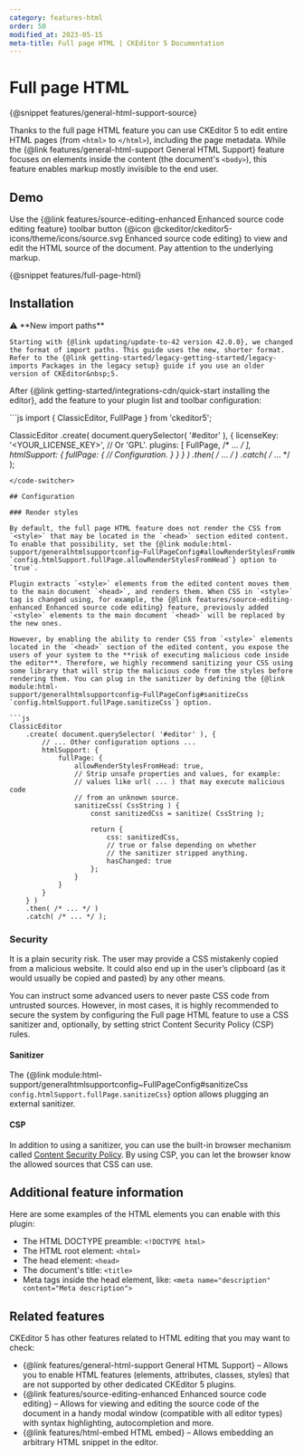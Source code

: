 ```yaml
---
category: features-html
order: 50
modified_at: 2023-05-15
meta-title: Full page HTML | CKEditor 5 Documentation
---
```


# Full page HTML

{@snippet features/general-html-support-source}

Thanks to the full page HTML feature you can use CKEditor&nbsp;5 to edit entire HTML pages (from `<html>` to `</html>`), including the page metadata. While the {@link features/general-html-support General HTML Support} feature focuses on elements inside the content (the document's `<body>`), this feature enables markup mostly invisible to the end user.

## Demo

Use the {@link features/source-editing-enhanced Enhanced source code editing feature} toolbar button {@icon @ckeditor/ckeditor5-icons/theme/icons/source.svg Enhanced source code editing} to view and edit the HTML source of the document. Pay attention to the underlying markup.

{@snippet features/full-page-html}

## Installation

<info-box info>
	⚠️ **New import paths**

	Starting with {@link updating/update-to-42 version 42.0.0}, we changed the format of import paths. This guide uses the new, shorter format. Refer to the {@link getting-started/legacy-getting-started/legacy-imports Packages in the legacy setup} guide if you use an older version of CKEditor&nbsp;5.
</info-box>

After {@link getting-started/integrations-cdn/quick-start installing the editor}, add the feature to your plugin list and toolbar configuration:

<code-switcher>
```js
import { ClassicEditor, FullPage } from 'ckeditor5';

ClassicEditor
	.create( document.querySelector( '#editor' ), {
		licenseKey: '<YOUR_LICENSE_KEY>', // Or 'GPL'.
		plugins: [ FullPage, /* ... */ ],
		htmlSupport: {
			fullPage: {
				// Configuration.
			}
		}
	} )
	.then( /* ... */ )
	.catch( /* ... */ );
```
</code-switcher>

## Configuration

### Render styles

By default, the full page HTML feature does not render the CSS from `<style>` that may be located in the `<head>` section edited content. To enable that possibility, set the {@link module:html-support/generalhtmlsupportconfig~FullPageConfig#allowRenderStylesFromHead `config.htmlSupport.fullPage.allowRenderStylesFromHead`} option to `true`.

Plugin extracts `<style>` elements from the edited content moves them to the main document `<head>`, and renders them. When CSS in `<style>` tag is changed using, for example, the {@link features/source-editing-enhanced Enhanced source code editing} feature, previously added `<style>` elements to the main document `<head>` will be replaced by the new ones.

However, by enabling the ability to render CSS from `<style>` elements located in the `<head>` section of the edited content, you expose the users of your system to the **risk of executing malicious code inside the editor**. Therefore, we highly recommend sanitizing your CSS using some library that will strip the malicious code from the styles before rendering them. You can plug in the sanitizer by defining the {@link module:html-support/generalhtmlsupportconfig~FullPageConfig#sanitizeCss `config.htmlSupport.fullPage.sanitizeCss`} option.

```js
ClassicEditor
	.create( document.querySelector( '#editor' ), {
		// ... Other configuration options ...
		htmlSupport: {
			fullPage: {
				allowRenderStylesFromHead: true,
				// Strip unsafe properties and values, for example:
				// values like url( ... ) that may execute malicious code
				// from an unknown source.
				sanitizeCss( CssString ) {
					const sanitizedCss = sanitize( CssString );

					return {
						css: sanitizedCss,
						// true or false depending on whether
						// the sanitizer stripped anything.
						hasChanged: true
					};
				}
			}
		}
	} )
	.then( /* ... */ )
	.catch( /* ... */ );
```

### Security

It is a plain security risk. The user may provide a CSS mistakenly copied from a malicious website. It could also end up in the user’s clipboard (as it would usually be copied and pasted) by any other means.

You can instruct some advanced users to never paste CSS code from untrusted sources. However, in most cases, it is highly recommended to secure the system by configuring the Full page HTML feature to use a CSS sanitizer and, optionally, by setting strict Content Security Policy (CSP) rules.

#### Sanitizer

The {@link module:html-support/generalhtmlsupportconfig~FullPageConfig#sanitizeCss `config.htmlSupport.fullPage.sanitizeCss`} option allows plugging an external sanitizer.

#### CSP

In addition to using a sanitizer, you can use the built-in browser mechanism called [Content Security Policy](https://developer.mozilla.org/en-US/docs/Web/HTTP/CSP). By using CSP, you can let the browser know the allowed sources that CSS can use.

## Additional feature information

Here are some examples of the HTML elements you can enable with this plugin:

* The HTML DOCTYPE preamble: `<!DOCTYPE html>`
* The HTML root element: `<html>`
* The head element: `<head>`
* The document's title: `<title>`
* Meta tags inside the head element, like: `<meta name="description" content="Meta description">`

## Related features

CKEditor&nbsp;5 has other features related to HTML editing that you may want to check:

* {@link features/general-html-support General HTML Support} &ndash; Allows you to enable HTML features (elements, attributes, classes, styles) that are not supported by other dedicated CKEditor&nbsp;5 plugins.
* {@link features/source-editing-enhanced Enhanced source code editing} &ndash; Allows for viewing and editing the source code of the document in a handy modal window (compatible with all editor types) with syntax highlighting, autocompletion and more.
* {@link features/html-embed HTML embed} &ndash; Allows embedding an arbitrary HTML snippet in the editor.
